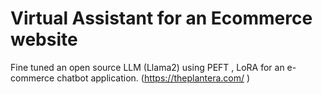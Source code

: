 # Virtual Assistant for an Ecommerce website
Fine tuned an open source LLM (Llama2) using PEFT , LoRA for an e-commerce chatbot application.
(https://theplantera.com/ )
